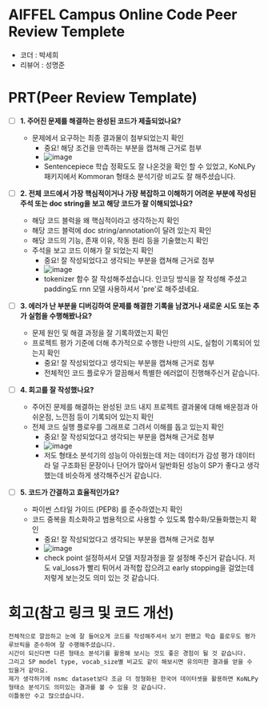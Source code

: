# AIFFEL Campus Online Code Peer Review Templete
- 코더 : 박세희
- 리뷰어 : 성명준


# PRT(Peer Review Template)
- [ ]  **1. 주어진 문제를 해결하는 완성된 코드가 제출되었나요?**
    - 문제에서 요구하는 최종 결과물이 첨부되었는지 확인
        - 중요! 해당 조건을 만족하는 부분을 캡쳐해 근거로 첨부
        - ![image](https://github.com/user-attachments/assets/a07be84b-a932-4d94-b142-b2d18edcf920)
        - Sentencepiece 학습 정확도도 잘 나온것을 확인 할 수 있었고, KoNLPy 패키지에서 Kommoran 형태소 분석기랑 비교도 잘 해주셨습니다.
    
- [ ]  **2. 전체 코드에서 가장 핵심적이거나 가장 복잡하고 이해하기 어려운 부분에 작성된 
주석 또는 doc string을 보고 해당 코드가 잘 이해되었나요?**
    - 해당 코드 블럭을 왜 핵심적이라고 생각하는지 확인
    - 해당 코드 블럭에 doc string/annotation이 달려 있는지 확인
    - 해당 코드의 기능, 존재 이유, 작동 원리 등을 기술했는지 확인
    - 주석을 보고 코드 이해가 잘 되었는지 확인
        - 중요! 잘 작성되었다고 생각되는 부분을 캡쳐해 근거로 첨부
        - ![image](https://github.com/user-attachments/assets/12c47e0e-9711-4e18-b185-2f0404b55397)
        - tokenizer 함수 잘 작성해주셨습니다. 인코딩 방식을 잘 작성해 주셨고 padding도 rnn 모델 사용하셔서 'pre'로 해주셨네요.

        
- [ ]  **3. 에러가 난 부분을 디버깅하여 문제를 해결한 기록을 남겼거나
새로운 시도 또는 추가 실험을 수행해봤나요?**
    - 문제 원인 및 해결 과정을 잘 기록하였는지 확인
    - 프로젝트 평가 기준에 더해 추가적으로 수행한 나만의 시도, 
    실험이 기록되어 있는지 확인
        - 중요! 잘 작성되었다고 생각되는 부분을 캡쳐해 근거로 첨부
        - 전체적인 코드 플로우가 깔끔해서 특별한 에러없이 진행해주신거 같습니다.
- [ ]  **4. 회고를 잘 작성했나요?**
    - 주어진 문제를 해결하는 완성된 코드 내지 프로젝트 결과물에 대해
    배운점과 아쉬운점, 느낀점 등이 기록되어 있는지 확인
    - 전체 코드 실행 플로우를 그래프로 그려서 이해를 돕고 있는지 확인
        - 중요! 잘 작성되었다고 생각되는 부분을 캡쳐해 근거로 첨부
        - ![image](https://github.com/user-attachments/assets/725c2bec-0eef-4849-b919-ccdd7412db19)
        - 저도 형태소 분석기의 성능이 아쉬웠는데 저는 데이터가 감성 평가 데이터라 덜 구조화된 문장이나 단어가 많아서 일반화된 성능이 SP가 좋다고 생각했는데 비슷하게 생각해주신거 같습니다.
- [ ]  **5. 코드가 간결하고 효율적인가요?**
    - 파이썬 스타일 가이드 (PEP8) 를 준수하였는지 확인
    - 코드 중복을 최소화하고 범용적으로 사용할 수 있도록 함수화/모듈화했는지 확인
        - 중요! 잘 작성되었다고 생각되는 부분을 캡쳐해 근거로 첨부
        - ![image](https://github.com/user-attachments/assets/3b8efe1d-0baf-46a6-8b81-8c9b8f2c9ab0)
        - check point 설정하셔서 모델 저장과정을 잘 설정해 주신거 같습니다. 저도 val_loss가 빨리 튀어서 과적합 잡으려고 early stopping을 걸었는데 저렇게 보는것도 의미 있는 것 같습니다.


# 회고(참고 링크 및 코드 개선)
```
전체적으로 깔끔하고 눈에 잘 들어오게 코드를 작성해주셔서 보기 편했고 학습 플로우도 평가 루브릭을 준수하여 잘 수행해주셨습니다.
시간이 되신다면 다른 형태소 분석기를 활용해 보시는 것도 좋은 경험이 될 것 같습니다.
그리고 SP model type, vocab_size별 비교도 같이 해보시면 유의미한 결과를 얻을 수 있을거 같아요.
제가 생각하기에 nsmc dataset보다 조금 더 정형화된 한국어 데이터셋을 활용하면 KoNLPy 형태소 분석기도 의미있는 결과를 볼 수 있을 것 같습니다.
이틀동안 수고 많으셨습니다. 
```
